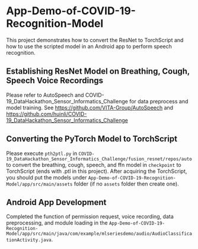 # App-Demo-of-COVID-19-Recognition-Model
This project demonstrates how to convert the ResNet to TorchScript and how to use the scripted model in an Android app to perform speech recognition.

## Establishing ResNet Model on Breathing, Cough, Speech Voice Recordings
Please refer to AutoSpeech and COVID-19_DataHackathon_Sensor_Informatics_Challenge for data preprocess and model training.
See https://github.com/VITA-Group/AutoSpeech and https://github.com/huinli/COVID-19_DataHackathon_Sensor_Informatics_Challenge

## Converting the PyTorch Model to TorchScript
Please execute `pth2ptl.py` in `COVID-19_DataHackathon_Sensor_Informatics_Challenge/fusion_resnet/repos/auto` to convert the breathing, cough, speech, and ffn model in `checkpoint` to TorchScript (ends with .ptl in this project). After acquiring the TorchScript, you should put the models under `App-Demo-of-COVID-19-Recognition-Model/app/src/main/assets` folder (if no `assets` folder then create one).

## Android App Development
Completed the function of permission request, voice recording, data preprocessing, and module loading in the `App-Demo-of-COVID-19-Recognition-Model/app/src/main/java/com/example/mlseriesdemo/audio/AudioClassificationActivity.java`.
